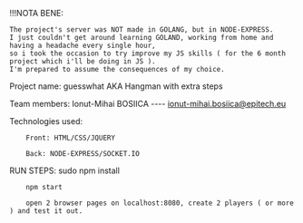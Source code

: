 !!!NOTA BENE:

    The project's server was NOT made in GOLANG, but in NODE-EXPRESS.
    I just couldn't get around learning GOLAND, working from home and having a headache every single hour,
    so i took the occasion to try improve my JS skills ( for the 6 month project which i'll be doing in JS ).
    I'm prepared to assume the consequences of my choice.
    
Project name: guesswhat AKA Hangman with extra steps

Team members: Ionut-Mihai BOSIICA ---- ionut-mihai.bosiica@epitech.eu

Technologies used:

        Front: HTML/CSS/JQUERY
        
        Back: NODE-EXPRESS/SOCKET.IO
        
RUN STEPS:
        sudo npm install
        
        npm start
        
        open 2 browser pages on localhost:8080, create 2 players ( or more ) and test it out.
        